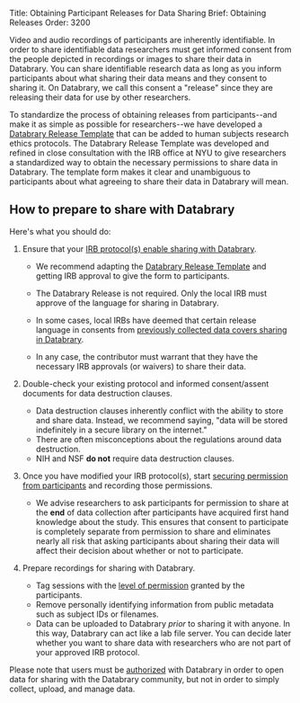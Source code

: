 Title: Obtaining Participant Releases for Data Sharing
Brief: Obtaining Releases
Order: 3200

Video and audio recordings of participants are inherently identifiable. In order to share identifiable data researchers must get informed consent from the people depicted in recordings or images to share their data in Databrary.
You can share identifiable research data as long as you inform participants about what sharing their data means and they consent to sharing it. On Databrary, we call this consent a "release" since they are releasing their data for use by other researchers.

To standardize the process of obtaining releases from participants--and make it as simple as possible for researchers--we have developed a [Databrary Release Template](|filename|../../policies/release-template.mdi) that can be added to human subjects research ethics protocols.
The Databrary Release Template was developed and refined in close consultation with the IRB office at NYU to give researchers a standardized way to obtain the necessary permissions to share data in Databrary.
The template form makes it clear and unambiguous to participants about what agreeing to share their data in Databrary will mean.

## How to prepare to share with Databrary

Here's what you should do:

1. Ensure that your [IRB protocol(s) enable sharing with Databrary](|filename|release/template.md).
	- We recommend adapting the [Databrary Release Template](|filename|../../policies/release-template.md) and getting IRB approval to give the form to participants.

	- The Databrary Release is not required. Only the local IRB must approve of the language for sharing in Databrary.

	- In some cases, local IRBs have deemed that certain release language in consents from [previously collected data covers sharing in Databrary](|filename|release/grandfathering-data.md).

	- In any case, the contributor must warrant that they have the necessary IRB approvals (or waivers) to share their data.

1. Double-check your existing protocol and informed consent/assent documents for data destruction clauses.
	- Data destruction clauses inherently conflict with the ability to store and share data. Instead, we recommend saying, "data will be stored indefinitely in a secure library on the internet."
	- There are often misconceptions about the regulations around data destruction.
	- NIH and NSF **do not** require data destruction clauses.

1. Once you have modified your IRB protocol(s), start [securing permission from participants](|filename|release/asking.md) and recording those permissions.
	- We advise researchers to ask participants for permission to share at the **end** of data collection after participants have acquired first hand knowledge about the study. This ensures that consent to participate is completely separate from permission to share and eliminates nearly all risk that asking participants about sharing their data will affect their decision about whether or not to participate.

1. Prepare recordings for sharing with Databrary.
	- Tag sessions with the [level of permission](|filename|release/release-levels.md) granted by the participants.
	- Remove personally identifying information from public metadata such as subject IDs or filenames.
	- Data can be uploaded to Databrary *prior* to sharing it with anyone. In this way, Databrary can act like a lab file server. You can decide later whether you want to share data with researchers who are not part of your approved IRB protocol.

Please note that users must be [authorized](|filename|authorization.md) with Databrary in order to open data for sharing with the Databrary community, but not in order to simply collect, upload, and manage data.
